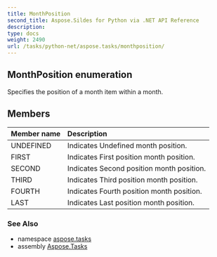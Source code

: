 ```yaml
---
title: MonthPosition
second_title: Aspose.Sildes for Python via .NET API Reference
description: 
type: docs
weight: 2490
url: /tasks/python-net/aspose.tasks/monthposition/
---
```


## MonthPosition enumeration

Specifies the position of a month item within a month.

## Members
| Member name | Description |
| :- | :- |
|UNDEFINED|Indicates Undefined month position.|
|FIRST|Indicates First position month position.|
|SECOND|Indicates Second position month position.|
|THIRD|Indicates Third position month position.|
|FOURTH|Indicates Fourth position month position.|
|LAST|Indicates Last position month position.|

### See Also

* namespace [aspose.tasks](/tasks/python-net/aspose.tasks/)
* assembly [Aspose.Tasks](/tasks/python-net/)

